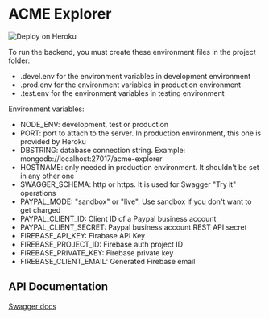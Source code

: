 # ACME Explorer

![Deploy on Heroku](https://github.com/amg98/ACME/workflows/Deploy%20on%20Heroku/badge.svg)

To run the backend, you must create these environment files in the project folder:
- .devel.env for the environment variables in development environment
- .prod.env for the environment variables in production environment
- .test.env for the environment variables in testing environment

Environment variables:
- NODE_ENV: development, test or production
- PORT: port to attach to the server. In production environment, this one is provided by Heroku
- DBSTRING: database connection string. Example: mongodb://localhost:27017/acme-explorer
- HOSTNAME: only needed in production environment. It shouldn't be set in any other one
- SWAGGER_SCHEMA: http or https. It is used for Swagger "Try it" operations
- PAYPAL_MODE: "sandbox" or "live". Use sandbox if you don't want to get charged
- PAYPAL_CLIENT_ID: Client ID of a Paypal business account
- PAYPAL_CLIENT_SECRET: Paypal business account REST API secret
- FIREBASE_API_KEY: Firabase API Key
- FIREBASE_PROJECT_ID: Firebase auth project ID
- FIREBASE_PRIVATE_KEY: Firebase private key
- FIREBASE_CLIENT_EMAIL: Generated Firebase email

## API Documentation
[Swagger docs](https://acmeexplorer.herokuapp.com/api-docs)
